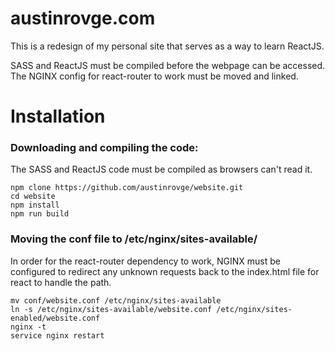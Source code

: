 # austinrovge.com
This is a redesign of my personal site that serves as a way to learn ReactJS.

SASS and ReactJS must be compiled before the webpage can be accessed.  
The NGINX config for react-router to work must be moved and linked.

# Installation
### Downloading and compiling the code:  
The SASS and ReactJS code must be compiled as browsers can't read it.  

`npm clone https://github.com/austinrovge/website.git`  
`cd website`  
`npm install`  
`npm run build`  

### Moving the conf file to /etc/nginx/sites-available/  
In order for the react-router dependency to work, NGINX must be configured to redirect any unknown requests back to the index.html file for react to handle the path.  

`mv conf/website.conf /etc/nginx/sites-available`  
`ln -s /etc/nginx/sites-available/website.conf /etc/nginx/sites-enabled/website.conf`  
`nginx -t`  
`service nginx restart`